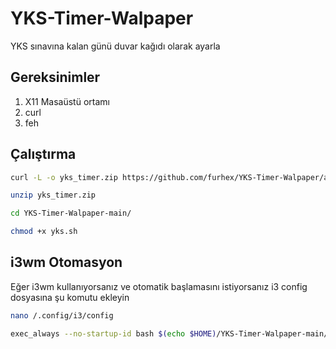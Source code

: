 # YKS-Timer-Walpaper
YKS sınavına kalan günü duvar kağıdı olarak ayarla 

## Gereksinimler
1. X11 Masaüstü ortamı
2. curl
3. feh

## Çalıştırma

```bash
curl -L -o yks_timer.zip https://github.com/furhex/YKS-Timer-Walpaper/archive/refs/heads/main.zip
```
```bash
unzip yks_timer.zip
```
```bash
cd YKS-Timer-Walpaper-main/
```
```bash
chmod +x yks.sh
```
## i3wm Otomasyon
Eğer i3wm kullanıyorsanız ve otomatik başlamasını istiyorsanız i3 config dosyasına şu komutu ekleyin
```bash
nano /.config/i3/config
```
```bash
exec_always --no-startup-id bash $(echo $HOME)/YKS-Timer-Walpaper-main/yks.sh
```
